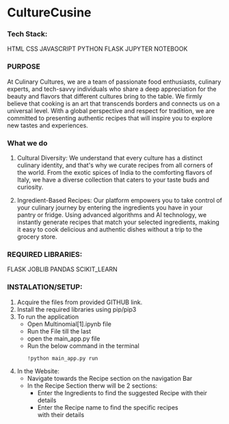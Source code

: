 # CultureCusine
### Tech Stack: 
HTML CSS JAVASCRIPT PYTHON FLASK JUPYTER NOTEBOOK

### PURPOSE
At Culinary Cultures, we are a team of passionate food enthusiasts, culinary experts, and tech-savvy individuals who share a deep appreciation for the beauty and flavors that different cultures bring to the table. We firmly believe that cooking is an art that transcends borders and connects us on a universal level. With a global perspective and respect for tradition, we are committed to presenting authentic recipes that will inspire you to explore new tastes and experiences.

### What we do
1.	Cultural Diversity: We understand that every culture has a distinct culinary identity, and that's why we curate recipes from all corners of the world. From the exotic spices of India to the comforting flavors of Italy, we have a diverse collection that caters to your taste buds and curiosity.

2.	Ingredient-Based Recipes: Our platform empowers you to take control of your culinary journey by entering the ingredients you have in your pantry or fridge. Using advanced algorithms and AI technology, we instantly generate recipes that match your selected ingredients, making it easy to cook delicious and authentic dishes without a trip to the grocery store.

### REQUIRED LIBRARIES:
FLASK JOBLIB PANDAS SCIKIT_LEARN 

### INSTALATION/SETUP:
1. Acquire the files from provided GITHUB link.
2. Install the required libraries using pip/pip3
3. To run the application
   * Open Multinomial[1].ipynb file
   * Run the File till the last
   * open the main_app.py file
   * Run the below command in the terminal
     ~~~
     !python main_app.py run
     ~~~
4. In the Website:
   * Navigate towards the Recipe section on the navigation Bar
   * In the Recipe Section therw will be 2 sections:
     * Enter the Ingredients to find the suggested Recipe with their details
     * Enter the Recipe name to find the specific recipes with their details

